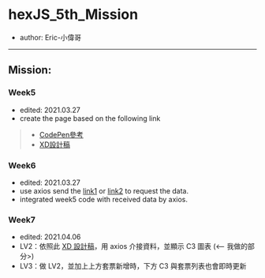 # hexJS_5th_Mission
- author: Eric-小偉哥
---
## Mission:
### Week5
- edited: 2021.03.27
- create the page based on the following link 
>- [CodePen參考](https://codepen.io/hexschool/pen/BaQveVm?editors=1010)
>- [XD設計稿](https://www.adobe.com/products/xd.html)


### Week6
- edited: 2021.03.27
- use axios send the [link1](https://raw.githubusercontent.com/hexschool/js-training/main/travelAPI-lv1.json) or [link2](https://raw.githubusercontent.com/hexschool/js-training/main/travelApi.json) 
  to request the data.
- integrated week5 code with received data by axios.


### Week7
- edited: 2021.04.06
- LV2：依照此 [XD 設計稿](https://xd.adobe.com/view/3b957757-f50b-4a73-be01-16393e53f49b-6ec6/specs/)，用 axios 介接資料，並顯示 C3 圖表 (<-- 我做的部分>)
- LV3：做 LV2，並加上上方套票新增時，下方 C3 與套票列表也會即時更新
